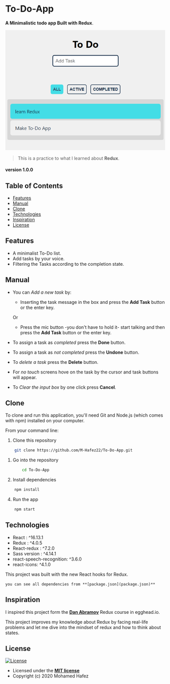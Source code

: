 # To-Do-App
**A Minimalistic todo app Built with Redux**.

![App preview](./Readme_assets/preview.png)
 > This is a practice to what I learned about **Redux**.
#### version 1.0.0

## Table of Contents
- [Features](#features)
- [Manual](#manual)
- [Clone](#clone)
- [Technologies](#technologies)
- [Inspiration](#inspiration)
- [License](#license)

## Features
* A minimalist To-Do list.
* Add tasks by your voice.
* Filtering the Tasks according to the completion state.

## Manual

* You can *Add a new task* by:
    - Inserting the task message in the box and press the **Add Task** button or the enter key.
    
    Or
    - Press the mic button -you don't have to hold it- start talking and then press the **Add Task** button or the enter key.
* To assign a task as *completed* press the **Done** button.
* To assign a task as *not completed* press the **Undone** button.
* To *delete a task* press the **Delete** button.
* For *no touch* screens hove on the task by the cursor and task buttons will appear.
* To *Clear the input box* by one click press **Cancel**.



## Clone
To clone and run this application, you'll need Git and Node.js (which comes with npm) installed on your computer.

From your command line:

1. Clone this repository

  ```bash
      git clone https://github.com/M-Hafez22/To-Do-App.git
  ```

1. Go into the repository

    ```bash
        cd To-Do-App
    ```

3. Install dependencies

  ```bash
      npm install
  ```

4. Run the app

  ```bash
      npm start
  ```

## Technologies

 - React  : ^16.13.1
 - Redux : ^4.0.5
 - React-redux : ^7.2.0
 - Sass version   : ^4.14.1
 - react-speech-recognition: ^3.6.0
 - react-icons: ^4.1.0
 
This project was built with the new React hooks for Redux.

    you can see all dependencies from **[package.json](package.json)**

## Inspiration

I inspired this project form the [**Dan Abramov**](https://egghead.io/courses/getting-started-with-redux) Redux course in egghead.io.

This project improves my knowledge about Redux by facing real-life problems and let me dive into the mindset of redux and how to think about states.

## License
[![License](http://img.shields.io/:license-mit-blue.svg?style=flat-square)](http://badges.mit-license.org)

- Licensed under the **[MIT license](LICENSE)**
- Copyright (c) 2020 Mohamed Hafez
